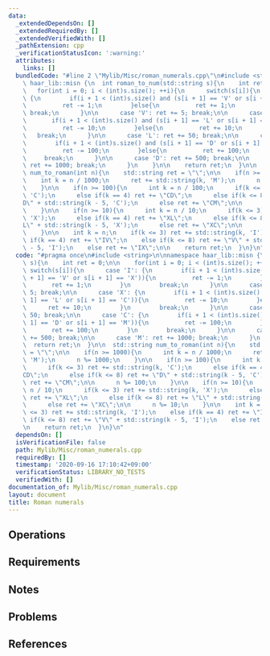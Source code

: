 ```yaml
---
data:
  _extendedDependsOn: []
  _extendedRequiredBy: []
  _extendedVerifiedWith: []
  _pathExtension: cpp
  _verificationStatusIcon: ':warning:'
  attributes:
    links: []
  bundledCode: "#line 2 \"Mylib/Misc/roman_numerals.cpp\"\n#include <string>\n\nnamespace\
    \ haar_lib::misn {\n  int roman_to_num(std::string s){\n    int ret = 0;\n\n \
    \   for(int i = 0; i < (int)s.size(); ++i){\n      switch(s[i]){\n      case 'I':\
    \ {\n        if(i + 1 < (int)s.size() and (s[i + 1] == 'V' or s[i + 1] == 'X')){\n\
    \          ret -= 1;\n        }else{\n          ret += 1;\n        }\n       \
    \ break;\n      }\n\n      case 'V': ret += 5; break;\n\n      case 'X': {\n \
    \       if(i + 1 < (int)s.size() and (s[i + 1] == 'L' or s[i + 1] == 'C')){\n\
    \          ret -= 10;\n        }else{\n          ret += 10;\n        }\n     \
    \   break;\n      }\n\n      case 'L': ret += 50; break;\n\n      case 'C': {\n\
    \        if(i + 1 < (int)s.size() and (s[i + 1] == 'D' or s[i + 1] == 'M')){\n\
    \          ret -= 100;\n        }else{\n          ret += 100;\n        }\n   \
    \     break;\n      }\n\n      case 'D': ret += 500; break;\n\n      case 'M':\
    \ ret += 1000; break;\n      }\n    }\n\n    return ret;\n  }\n\n  std::string\
    \ num_to_roman(int n){\n    std::string ret = \"\";\n\n    if(n >= 1000){\n  \
    \    int k = n / 1000;\n      ret += std::string(k, 'M');\n      n %= 1000;\n\
    \    }\n\n    if(n >= 100){\n      int k = n / 100;\n      if(k <= 3) ret += std::string(k,\
    \ 'C');\n      else if(k == 4) ret += \"CD\";\n      else if(k <= 8) ret += \"\
    D\" + std::string(k - 5, 'C');\n      else ret += \"CM\";\n\n      n %= 100;\n\
    \    }\n\n    if(n >= 10){\n      int k = n / 10;\n      if(k <= 3) ret += std::string(k,\
    \ 'X');\n      else if(k == 4) ret += \"XL\";\n      else if(k <= 8) ret += \"\
    L\" + std::string(k - 5, 'X');\n      else ret += \"XC\";\n\n      n %= 10;\n\
    \    }\n\n    int k = n;\n    if(k <= 3) ret += std::string(k, 'I');\n    else\
    \ if(k == 4) ret += \"IV\";\n    else if(k <= 8) ret += \"V\" + std::string(k\
    \ - 5, 'I');\n    else ret += \"IX\";\n\n    return ret;\n  }\n}\n"
  code: "#pragma once\n#include <string>\n\nnamespace haar_lib::misn {\n  int roman_to_num(std::string\
    \ s){\n    int ret = 0;\n\n    for(int i = 0; i < (int)s.size(); ++i){\n     \
    \ switch(s[i]){\n      case 'I': {\n        if(i + 1 < (int)s.size() and (s[i\
    \ + 1] == 'V' or s[i + 1] == 'X')){\n          ret -= 1;\n        }else{\n   \
    \       ret += 1;\n        }\n        break;\n      }\n\n      case 'V': ret +=\
    \ 5; break;\n\n      case 'X': {\n        if(i + 1 < (int)s.size() and (s[i +\
    \ 1] == 'L' or s[i + 1] == 'C')){\n          ret -= 10;\n        }else{\n    \
    \      ret += 10;\n        }\n        break;\n      }\n\n      case 'L': ret +=\
    \ 50; break;\n\n      case 'C': {\n        if(i + 1 < (int)s.size() and (s[i +\
    \ 1] == 'D' or s[i + 1] == 'M')){\n          ret -= 100;\n        }else{\n   \
    \       ret += 100;\n        }\n        break;\n      }\n\n      case 'D': ret\
    \ += 500; break;\n\n      case 'M': ret += 1000; break;\n      }\n    }\n\n  \
    \  return ret;\n  }\n\n  std::string num_to_roman(int n){\n    std::string ret\
    \ = \"\";\n\n    if(n >= 1000){\n      int k = n / 1000;\n      ret += std::string(k,\
    \ 'M');\n      n %= 1000;\n    }\n\n    if(n >= 100){\n      int k = n / 100;\n\
    \      if(k <= 3) ret += std::string(k, 'C');\n      else if(k == 4) ret += \"\
    CD\";\n      else if(k <= 8) ret += \"D\" + std::string(k - 5, 'C');\n      else\
    \ ret += \"CM\";\n\n      n %= 100;\n    }\n\n    if(n >= 10){\n      int k =\
    \ n / 10;\n      if(k <= 3) ret += std::string(k, 'X');\n      else if(k == 4)\
    \ ret += \"XL\";\n      else if(k <= 8) ret += \"L\" + std::string(k - 5, 'X');\n\
    \      else ret += \"XC\";\n\n      n %= 10;\n    }\n\n    int k = n;\n    if(k\
    \ <= 3) ret += std::string(k, 'I');\n    else if(k == 4) ret += \"IV\";\n    else\
    \ if(k <= 8) ret += \"V\" + std::string(k - 5, 'I');\n    else ret += \"IX\";\n\
    \n    return ret;\n  }\n}\n"
  dependsOn: []
  isVerificationFile: false
  path: Mylib/Misc/roman_numerals.cpp
  requiredBy: []
  timestamp: '2020-09-16 17:10:42+09:00'
  verificationStatus: LIBRARY_NO_TESTS
  verifiedWith: []
documentation_of: Mylib/Misc/roman_numerals.cpp
layout: document
title: Roman numerals
---
```


## Operations

## Requirements

## Notes

## Problems

## References
